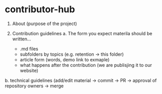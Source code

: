 # contributor-hub
1. About (purpose of the project)

2. Contribution guidelines 
a. The form you expect materila should be written…
   - .md files
   - subfolders by topics (e.g. retention -> this folder)
   - article form (words, demo link to exmaple)
   - what happens after the contribution (we are publisjing it to our website)
   
b. technical guidelines (add/edit material -> commit -> PR -> approval of repository owners -> merge
